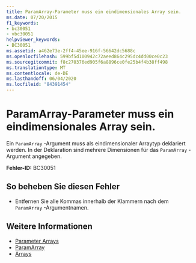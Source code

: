 ```yaml
---
title: ParamArray-Parameter muss ein eindimensionales Array sein.
ms.date: 07/20/2015
f1_keywords:
- bc30051
- vbc30051
helpviewer_keywords:
- BC30051
ms.assetid: a462e73e-2ff4-45ee-916f-56642dc5688c
ms.openlocfilehash: 599bf5d100942c72aeed864c295dc4dd00ce0c23
ms.sourcegitcommit: f8c270376ed905f6a8896ce0fe25b4f4b38ff498
ms.translationtype: MT
ms.contentlocale: de-DE
ms.lasthandoff: 06/04/2020
ms.locfileid: "84391454"
---
```

# <a name="paramarray-parameter-must-be-a-one-dimensional-array"></a>ParamArray-Parameter muss ein eindimensionales Array sein.
Ein `ParamArray` -Argument muss als eindimensionaler Arraytyp deklariert werden. In der Deklaration sind mehrere Dimensionen für das `ParamArray` -Argument angegeben.  
  
 **Fehler-ID:** BC30051  
  
## <a name="to-correct-this-error"></a>So beheben Sie diesen Fehler  
  
- Entfernen Sie alle Kommas innerhalb der Klammern nach dem `ParamArray` -Argumentnamen.  
  
## <a name="see-also"></a>Weitere Informationen

- [Parameter Arrays](../programming-guide/language-features/procedures/parameter-arrays.md)
- [ParamArray](../language-reference/modifiers/paramarray.md)
- [Arrays](../programming-guide/language-features/arrays/index.md)
